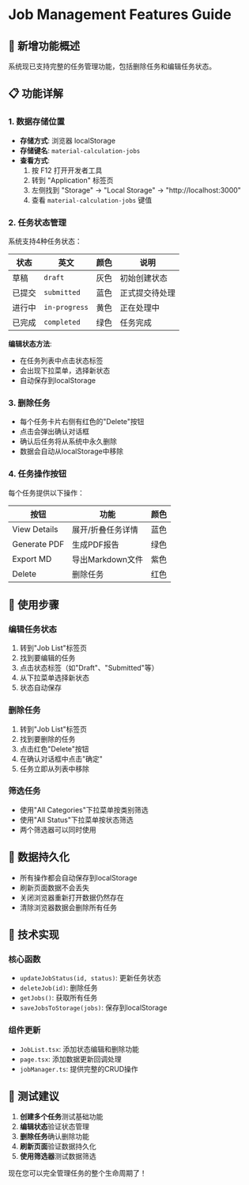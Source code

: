# Job Management Features Guide

## 🎯 新增功能概述

系统现已支持完整的任务管理功能，包括删除任务和编辑任务状态。

## 📋 功能详解

### 1. **数据存储位置**
- **存储方式**: 浏览器 localStorage
- **存储键名**: `material-calculation-jobs`
- **查看方式**: 
  1. 按 F12 打开开发者工具
  2. 转到 "Application" 标签页
  3. 左侧找到 "Storage" → "Local Storage" → "http://localhost:3000"
  4. 查看 `material-calculation-jobs` 键值

### 2. **任务状态管理**
系统支持4种任务状态：

| 状态 | 英文 | 颜色 | 说明 |
|------|------|------|------|
| 草稿 | `draft` | 灰色 | 初始创建状态 |
| 已提交 | `submitted` | 蓝色 | 正式提交待处理 |
| 进行中 | `in-progress` | 黄色 | 正在处理中 |
| 已完成 | `completed` | 绿色 | 任务完成 |

**编辑状态方法**:
- 在任务列表中点击状态标签
- 会出现下拉菜单，选择新状态
- 自动保存到localStorage

### 3. **删除任务**
- 每个任务卡片右侧有红色的"Delete"按钮
- 点击会弹出确认对话框
- 确认后任务将从系统中永久删除
- 数据会自动从localStorage中移除

### 4. **任务操作按钮**
每个任务提供以下操作：

| 按钮 | 功能 | 颜色 |
|------|------|------|
| View Details | 展开/折叠任务详情 | 蓝色 |
| Generate PDF | 生成PDF报告 | 绿色 |
| Export MD | 导出Markdown文件 | 紫色 |
| Delete | 删除任务 | 红色 |

## 🚀 使用步骤

### 编辑任务状态
1. 转到"Job List"标签页
2. 找到要编辑的任务
3. 点击状态标签（如"Draft"、"Submitted"等）
4. 从下拉菜单选择新状态
5. 状态自动保存

### 删除任务
1. 转到"Job List"标签页
2. 找到要删除的任务
3. 点击红色"Delete"按钮
4. 在确认对话框中点击"确定"
5. 任务立即从列表中移除

### 筛选任务
- 使用"All Categories"下拉菜单按类别筛选
- 使用"All Status"下拉菜单按状态筛选
- 两个筛选器可以同时使用

## 💾 数据持久化

- 所有操作都会自动保存到localStorage
- 刷新页面数据不会丢失
- 关闭浏览器重新打开数据仍然存在
- 清除浏览器数据会删除所有任务

## 🔧 技术实现

### 核心函数
- `updateJobStatus(id, status)`: 更新任务状态
- `deleteJob(id)`: 删除任务
- `getJobs()`: 获取所有任务
- `saveJobsToStorage(jobs)`: 保存到localStorage

### 组件更新
- `JobList.tsx`: 添加状态编辑和删除功能
- `page.tsx`: 添加数据更新回调处理
- `jobManager.ts`: 提供完整的CRUD操作

## 🎉 测试建议

1. **创建多个任务**测试基础功能
2. **编辑状态**验证状态管理
3. **删除任务**确认删除功能
4. **刷新页面**验证数据持久化
5. **使用筛选器**测试数据筛选

现在您可以完全管理任务的整个生命周期了！
